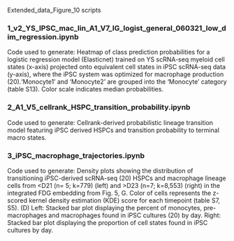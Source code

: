 Extended_data_Figure_10 scripts

### 1_v2_YS_IPSC_mac_lin_A1_V7_IG_logist_general_060321_low_dim_regression.ipynb
Code used to generate:
Heatmap of class prediction probabilities for a logistic regression model (Elasticnet) trained on YS scRNA-seq myeloid cell states (x-axis) projected onto equivalent cell states in iPSC scRNA-seq data (y-axis), where the iPSC system was optimized for macrophage production (20).‘Monocyte1’ and ‘Monocyte2’ are grouped into the ‘Monocyte’ category (table S13). Color scale indicates median probabilities.


### 2_A1_V5_cellrank_HSPC_transition_probability.ipynb
Code used to generate: Cellrank-derived probabilistic lineage transition model featuring iPSC derived  HSPCs  and transition probability to terminal macro states. 


### 3_iPSC_macrophage_trajectories.ipynb
Code used to generate: Density plots showing the distribution of transitioning iPSC-derived scRNA-seq (20) HSPCs and macrophage lineage cells from <D21 (n= 5; k=779) (left) and >D23 (n=7; k=8,553) (right) in the integrated FDG embedding from Fig. 5, G. Color of cells represents the z-scored kernel density estimation (KDE) score for each timepoint (table S7, S5). (D) Left: Stacked bar plot displaying the percent of monocytes, pre-macrophages and macrophages found in iPSC cultures (20) by day. Right: Stacked bar plot displaying the proportion of cell states found in iPSC cultures by day. 